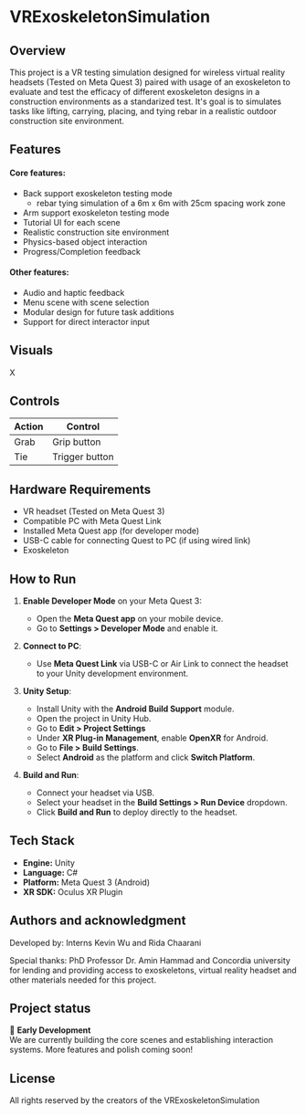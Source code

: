 # VRExoskeletonSimulation

## Overview

This project is a VR testing simulation designed for wireless virtual reality headsets (Tested on Meta Quest 3) paired with usage of an exoskeleton to evaluate and test the efficacy of different exoskeleton designs in a construction environments as a standarized test. It's goal is to simulates tasks like lifting, carrying, placing, and tying rebar in a realistic outdoor construction site environment.

## Features

#### Core features:

- Back support exoskeleton testing mode
    - rebar tying simulation of a 6m x 6m with 25cm spacing work zone
- Arm support exoskeleton testing mode
- Tutorial UI for each scene
- Realistic construction site environment
- Physics-based object interaction
- Progress/Completion feedback

#### Other features:

- Audio and haptic feedback
- Menu scene with scene selection
- Modular design for future task additions
- Support for direct interactor input

## Visuals

X

## Controls

| Action          | Control              |  
|-----------------|----------------------|  
| Grab            | Grip button          |  
| Tie             | Trigger button       |


## Hardware Requirements

- VR headset (Tested on Meta Quest 3)
- Compatible PC with Meta Quest Link
- Installed Meta Quest app (for developer mode)
- USB-C cable for connecting Quest to PC (if using wired link)
- Exoskeleton

## How to Run

1. **Enable Developer Mode** on your Meta Quest 3:
   - Open the **Meta Quest app** on your mobile device.
   - Go to **Settings > Developer Mode** and enable it.

2. **Connect to PC**:
   - Use **Meta Quest Link** via USB-C or Air Link to connect the headset to your Unity development environment.

3. **Unity Setup**:
   - Install Unity with the **Android Build Support** module.
   - Open the project in Unity Hub.
   - Go to **Edit > Project Settings**
   - Under **XR Plug-in Management**, enable **OpenXR** for Android.
   - Go to **File > Build Settings**.
   - Select **Android** as the platform and click **Switch Platform**.
   

4. **Build and Run**:
   - Connect your headset via USB.
   - Select your headset in the **Build Settings > Run Device** dropdown.
   - Click **Build and Run** to deploy directly to the headset.

## Tech Stack

- **Engine:** Unity
- **Language:** C#
- **Platform:** Meta Quest 3 (Android)
- **XR SDK:** Oculus XR Plugin

## Authors and acknowledgment

Developed by: Interns Kevin Wu and Rida Chaarani

Special thanks: PhD Professor Dr. Amin Hammad and Concordia university for lending and providing access to exoskeletons, virtual reality headset and other materials needed for this project.

## Project status

🚧 **Early Development**  
We are currently building the core scenes and establishing interaction systems. More features and polish coming soon!

## License

All rights reserved by the creators of the VRExoskeletonSimulation